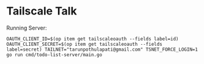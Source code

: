 # Tailscale Talk

Running Server:

```
OAUTH_CLIENT_ID=$(op item get tailscaleoauth --fields label=id) OAUTH_CLIENT_SECRET=$(op item get tailscaleoauth --fields label=secret) TAILNET="tarunpothulapati@gmail.com" TSNET_FORCE_LOGIN=1 go run cmd/todo-list-server/main.go 
```
